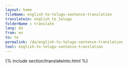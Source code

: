 ```yaml
---
layout: home
fileName: english-to-telugu-sentence-translation
translatein: english_to_telugu
folderName : translate
lang: da
from: en
to: te
permalink: /da/english-to-telugu-sentence-translation
tool: english-to-telugu-sentence-translation
---
```

{% include section/translateinto.html %}